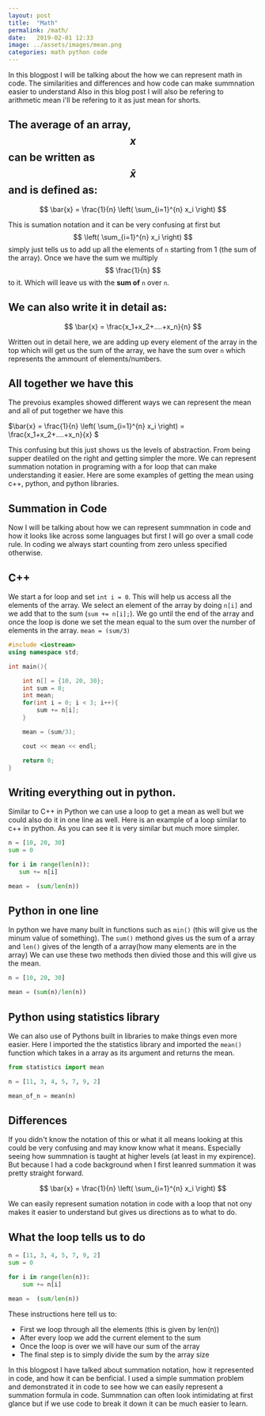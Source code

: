 ```yaml
---
layout: post
title:  "Math"
permalink: /math/
date:   2019-02-01 12:33
image: ../assets/images/mean.png
categories: math python code
---
```



In this blogpost I will be talking about the how we can represent math in code. The similarities and differences and how code can make summnation easier to understand Also in this blog post I will also be refering to arithmetic mean i'll be refering to it as just mean for shorts. 

## The average of an array, $$ x $$ can be written as $$ \bar{x} $$ and is defined as: 

$$ \bar{x} = \frac{1}{n} \left( \sum_{i=1}^{n} x_i \right) $$ 

This is sumation notation and it can be very confusing at first but $$  \left( \sum_{i=1}^{n} x_i \right)  $$ simply just tells us to
add up all the elements of `n` starting from 1 (the sum of the array). Once we have the sum we multiply
$$ \frac{1}{n} $$ to it.  Which will leave us with the **sum of** `n` over `n`. 

## We can also write it in detail as:

$$ \bar{x} = \frac{x_1+x_2+....+x_n}{n} $$

Written out in detail here, we are adding up every element of the array in the top which will get us the sum of the array,
we have the sum over `n` which represents the ammount of elements/numbers. 


## All together we have this
The prevoius examples showed different ways we can represent the mean and all of put together we have this

$\bar{x} = \frac{1}{n} \left( \sum_{i=1}^{n} x_i \right) = \frac{x_1+x_2+....+x_n}{x} $

This confusing but this just shows us the levels of abstraction. From being supper deatiled on the right and getting simpler 
the more. We can represent summation notation in programing with a for loop that can make understanding it easier. Here are 
some examples of getting the mean using c++, python, and python libraries. 



## Summation in Code
Now I will be talking about how we can represent summnation in code and how it looks like across some languages but first I will go over a small code rule. In coding we always start counting from zero unless specified otherwise. 

## C++ 
We start a for loop and set `int i = 0`. This will help us access all the elements of the array. We select an element of the array by doing `n[i]` and we add that to the sum (`sum += n[i];`). We go until the end of the array and once the loop is done
we set the mean equal to the sum over the number of elements in the array. `mean = (sum/3)`

~~~cpp
#include <iostream>
using namespace std;

int main(){

    int n[] = {10, 20, 30};
    int sum = 0;
    int mean;
    for(int i = 0; i < 3; i++){
        sum += n[i];
    }

    mean = (sum/3);

    cout << mean << endl;

    return 0;
}
~~~


## Writing everything out in python.
Similar to C++ in Python we can use a loop to get a mean as well but we could also do it in one line as well. Here is an example of a loop similar to c++ in python. As you can see it is very similar but much more simpler.  

 ~~~python
n = [10, 20, 30]
sum = 0

for i in range(len(n)):
    sum += n[i]

mean =  (sum/len(n))
 ~~~



## Python in one line
In python we have many built in functions such as `min()` (this will give us the minum value of something). The `sum()` methond gives us the sum of a array and `len()` gives of the length of a array(how many elements are in the array)
We can use these two methods then divied those and this will give us the mean. 

 ~~~python
n = [10, 20, 30]

mean = (sum(n)/len(n))

 ~~~


## Python using statistics library
We can also use of Pythons built in libraries to make things even more easier. Here I imported the the statistics library and imported the `mean()`
function which takes in a array as its argument and returns the mean. 

 ~~~python
from statistics import mean 

n = [11, 3, 4, 5, 7, 9, 2]

mean_of_n = mean(n)
 ~~~


## Differences 

If you didn't know the notation of this or what it all means looking at this could be very confusing and may know know what it means. Especially seeing how summnation is taught at higher levels (at least in my expirence). But because I had a code background when I first leanred summation it was pretty straight forward. 

$$ \bar{x} = \frac{1}{n} \left( \sum_{i=1}^{n} x_i \right) $$ 

We can easily represent sumation notation in code with a loop that not ony makes it easier to understand but gives us directions as to what to do. 

## What the loop tells us to do

~~~python
n = [11, 3, 4, 5, 7, 9, 2] 
sum = 0

for i in range(len(n)):
    sum += n[i]

mean =  (sum/len(n))
~~~

These instructions here tell us to:
* First we loop through all the elements (this is given by len(n))
* After every loop we add the current element to the sum
* Once the loop is over we will have our sum of the array
* The final step is to simply divide the sum by the array size


In this blogpost I have talked about summation notation, how it represented in code, and how it can be benficial. I used a simple summation problem and demonstrated it in code to see how we can easily represent a summation formula in code. Summnation can often look intimidating at first glance but if we use code to break it down it can be much easier to learn. 





